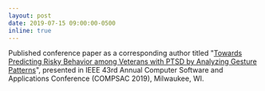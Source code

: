 ```yaml
---
layout: post
date: 2019-07-15 09:00:00-0500
inline: true
---
```


Published conference paper as a corresponding author titled "<u>Towards Predicting Risky Behavior among Veterans with PTSD by Analyzing Gesture Patterns</u>", presented in IEEE 43rd Annual Computer Software and Applications Conference (COMPSAC 2019), Milwaukee, WI.
